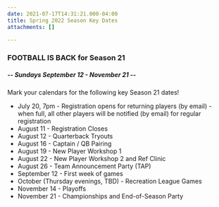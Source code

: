 ```yaml
---
date: 2021-07-17T14:31:21.000-04:00
title: Spring 2022 Season Key Dates
attachments: []

---
```

### **FOOTBALL IS BACK for Season 21**

##### -- Sundays **September 12 - November 21  --**

Mark your calendars for the following key Season 21 dates!

* July 20, 7pm - Registration opens for returning players (by email) - when full, all other players will be notified (by email) for regular registration
* August 11 - Registration Closes
* August 12 - Quarterback Tryouts
* August 16 - Captain / QB Pairing
* August 19 - New Player Workshop 1
* August 22 - New Player Workshop 2 and Ref Clinic
* August 26 - Team Announcement Party (TAP)
* September 12 - First week of games
* October (Thursday evenings, TBD) - Recreation League Games
* November 14 - Playoffs
* November 21 - Championships and End-of-Season Party